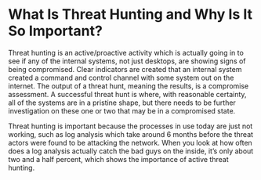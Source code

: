 # What Is Threat Hunting and Why Is It So Important?

Threat hunting is an active/proactive activity which is actually going in to see if any of the internal systems, not just desktops, are showing signs of being compromised. Clear indicators are created that an internal system created a command and control channel with some system out on the internet. The output of a threat hunt, meaning the results, is a compromise assessment. A successful threat hunt is where, with reasonable certainty, all of the systems are in a pristine shape, but there needs to be further investigation on these one or two that may be in a compromised state.

Threat hunting is important because the processes in use today are just not working, such as log analysis which take around 6 months before the threat actors were found to be attacking the network. When you look at how often does a log analysis actually catch the bad guys on the inside, it’s only about two and a half percent, which shows the importance of active threat hunting.
